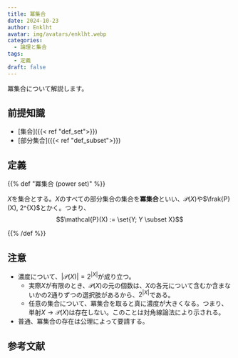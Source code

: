 ```yaml
---
title: 冪集合
date: 2024-10-23
author: Enklht
avatar: img/avatars/enklht.webp
categories:
  - 論理と集合
tags:
  - 定義
draft: false
---
```


冪集合について解説します。

<!--more-->

## 前提知識

- [集合]({{< ref "def_set">}})
- [部分集合]({{< ref "def_subset">}})

## 定義

{{% def "冪集合 (power set)" %}}

$X$を集合とする。$X$のすべての部分集合の集合を**冪集合**といい、$\mathcal{P}(X)$や$\frak{P}(X), 2^{X}$とかく。つまり、
$$\mathcal{P}(X) := \set{Y; Y \subset X}$$

{{% /def %}}

## 注意

- 濃度について、$|\mathcal{P}(X)| = 2^{|X|}$が成り立つ。
  - 実際$X$が有限のとき、$\mathcal{P}(X)$の元の個数は、$X$の各元について含むか含まないかの2通りずつの選択肢があるから、$2^{|X|}$である。
  - 任意の集合について、冪集合を取ると真に濃度が大きくなる。つまり、単射$X \to \mathcal{P}(X)$は存在しない。このことは対角線論法により示される。
- 普通、冪集合の存在は公理によって要請する。

## 参考文献
